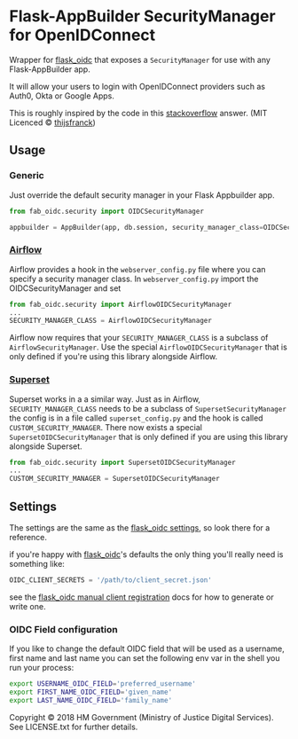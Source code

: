 # Flask-AppBuilder SecurityManager for OpenIDConnect

Wrapper for [flask_oidc] that exposes a `SecurityManager` for use with any Flask-AppBuilder app.

It will allow your users to login with OpenIDConnect providers such as Auth0, Okta or Google Apps.

This is roughly inspired by the code in this [stackoverflow](https://stackoverflow.com/a/47787279/44252) answer. (MIT Licenced © [thijsfranck](https://stackoverflow.com/users/8905583/thijsfranck))

## Usage

### Generic

Just override the default security manager in your Flask Appbuilder app.

```python
from fab_oidc.security import OIDCSecurityManager

appbuilder = AppBuilder(app, db.session, security_manager_class=OIDCSecurityManager)
```

### [Airflow]
Airflow provides a hook in the `webserver_config.py` file where you can specify a security manager class.
In `webserver_config.py` import the OIDCSecurityManager and set
```python
from fab_oidc.security import AirflowOIDCSecurityManager
...
SECURITY_MANAGER_CLASS = AirflowOIDCSecurityManager
```

Airflow now requires that your `SECURITY_MANAGER_CLASS` is a subclass of `AirflowSecurityManager`.
Use the special `AirflowOIDCSecurityManager` that is only defined if you're using this library alongside Airflow.

### [Superset]
Superset works in a a similar way. Just as in Airflow,
`SECURITY_MANAGER_CLASS` needs to be a subclass of `SupersetSecurityManager`
the config is in a file called `superset_config.py` and the hook is called
`CUSTOM_SECURITY_MANAGER`. There now exists a special
`SupersetOIDCSecurityManager` that is only defined if you are using this
library alongside Superset.

```python
from fab_oidc.security import SupersetOIDCSecurityManager
...
CUSTOM_SECURITY_MANAGER = SupersetOIDCSecurityManager
```


## Settings
The settings are the same as the [flask_oidc settings][flask_oidc_settings], so look there for a reference.

if you're happy with [flask_oidc]'s defaults the only thing you'll really need is something like:

```python
OIDC_CLIENT_SECRETS = '/path/to/client_secret.json'
```

see the [flask_oidc manual client registration][flask_oidc_manual_config] docs for how to generate or write one.

### OIDC Field configuration

If you like to change the default OIDC field that will be used as a username,
first name and last name you can set the following env var in the shell you run
your process:

```bash
export USERNAME_OIDC_FIELD='preferred_username'
export FIRST_NAME_OIDC_FIELD='given_name'
export LAST_NAME_OIDC_FIELD='family_name'
```

Copyright © 2018 HM Government (Ministry of Justice Digital Services). See LICENSE.txt for further details.


[flask_oidc]: http://flask-oidc.readthedocs.io/en/latest/
[flask_oidc_settings]: http://flask-oidc.readthedocs.io/en/latest/#settings-reference
[flask_oidc_manual_config]: http://flask-oidc.readthedocs.io/en/latest/#manual-client-registration
[Airflow]: https://airflow.apache.org/
 [Superset]: https://superset.incubator.apache.org/
